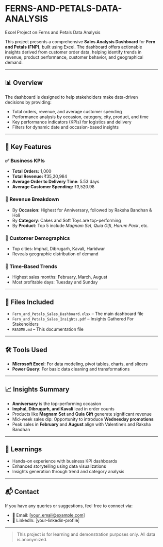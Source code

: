# FERNS-AND-PETALS-DATA-ANALYSIS
Excel Project on Ferns and Petals Data Analysis

This project presents a comprehensive **Sales Analysis Dashboard** for **Fern and Petals (FNP)**, built using Excel. The dashboard offers actionable insights derived from customer order data, helping identify trends in revenue, product performance, customer behavior, and geographical demand.

---

## 📊 Overview

The dashboard is designed to help stakeholders make data-driven decisions by providing:

- Total orders, revenue, and average customer spending
- Performance analysis by occasion, category, city, product, and time
- Key performance indicators (KPIs) for logistics and delivery
- Filters for dynamic date and occasion-based insights

---

## 📌 Key Features

### ✅ **Business KPIs**
- **Total Orders:** 1,000  
- **Total Revenue:** ₹35,20,984  
- **Average Order to Delivery Time:** 5.53 days  
- **Average Customer Spending:** ₹3,520.98  

### 🧁 **Revenue Breakdown**
- By **Occasion**: Highest for Anniversary, followed by Raksha Bandhan & Holi  
- By **Category**: Cakes and Soft Toys are top-performing  
- By **Product**: Top 5 include *Magnam Set*, *Quia Gift*, *Harum Pack*, etc.  

### 🌆 **Customer Demographics**
- Top cities: Imphal, Dibrugarh, Kavali, Haridwar  
- Reveals geographic distribution of demand

### 📅 **Time-Based Trends**
- Highest sales months: February, March, August  
- Most profitable days: Tuesday and Sunday  

---

## 📂 Files Included

- `Fern_and_Petals_Sales_Dashboard.xlsx` – The main dashboard file  
- `Fern_and_Petals_Sales_Insights.pdf` – Insights Gathered For Stakeholders  
- `README.md` – This documentation file

---

## 🛠️ Tools Used

- **Microsoft Excel**: For data modeling, pivot tables, charts, and slicers  
- **Power Query**: For basic data cleaning and transformations  

---

## 📈 Insights Summary

- **Anniversary** is the top-performing occasion
- **Imphal, Dibrugarh, and Kavali** lead in order counts
- Products like **Magnam Set** and **Quia Gift** generate significant revenue
- Mid-week sales dip: Opportunity to introduce **Wednesday promotions**
- Peak sales in **February** and **August** align with Valentine’s and Raksha Bandhan

---

## 🧠 Learnings

- Hands-on experience with business KPI dashboards  
- Enhanced storytelling using data visualizations  
- Insights generation through trend and category analysis  

---

## 📬 Contact

If you have any queries or suggestions, feel free to connect via:

- 📧 Email: [your_email@example.com]  
- 💼 LinkedIn: [your-linkedin-profile]

---

> This project is for learning and demonstration purposes only. All data is anonymized.
